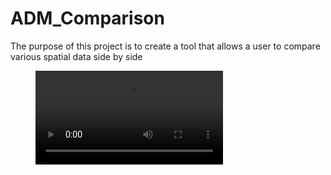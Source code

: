 # ADM_Comparison

The purpose of this project is to create a tool that allows a user to compare
various spatial data side by side

<figure class="video_container">
  <video controls="true" allowfullscreen="true">
    <source src="Slider/preview/slider.mp4" type="video/mp4">
  </video>
</figure>
